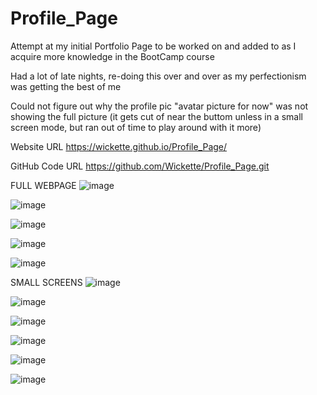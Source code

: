 # Profile_Page

Attempt at my initial Portfolio Page to be worked on and added to as I acquire more knowledge in the BootCamp course

Had a lot of late nights, re-doing this over and over as my perfectionism was getting the best of me 

Could not figure out why the profile pic "avatar picture for now" was not showing the full picture (it gets cut of near the buttom unless in a small screen mode, but ran out of time to play around with it more)



Website URL
https://wickette.github.io/Profile_Page/

GitHub Code URL
https://github.com/Wickette/Profile_Page.git


FULL WEBPAGE
![image](https://user-images.githubusercontent.com/87992263/133540637-d74e9231-76ff-4bce-a5dc-21364c75fa0c.png)

![image](https://user-images.githubusercontent.com/87992263/133540674-f67d35c6-7124-4f17-a709-c7d647a15928.png)

![image](https://user-images.githubusercontent.com/87992263/133540703-286829dc-6517-4e8d-bdf8-bb81d546f287.png)

![image](https://user-images.githubusercontent.com/87992263/133540731-fd87cd67-fe7c-440e-acb3-cbd013bc2f40.png)

![image](https://user-images.githubusercontent.com/87992263/133540758-1f4a7b01-160f-4318-886e-4dac3c950bd4.png)

SMALL SCREENS
![image](https://user-images.githubusercontent.com/87992263/133540910-86a0cdf9-6788-4688-a031-fd2d95d2df4d.png)

![image](https://user-images.githubusercontent.com/87992263/133540958-0e1e1b97-ab4f-49b5-82d4-ffa55b9fa628.png)

![image](https://user-images.githubusercontent.com/87992263/133540993-eab28f25-1b44-469f-ba93-bae7e90f690e.png)

![image](https://user-images.githubusercontent.com/87992263/133541025-49f254c5-1d34-4f61-b871-eb2acf5a5282.png)

![image](https://user-images.githubusercontent.com/87992263/133541052-d3e97263-a6a3-4c20-9a44-f05a630a9b18.png)

![image](https://user-images.githubusercontent.com/87992263/133541069-242d7da7-fdce-4177-b324-e55cf90ad8e7.png)




